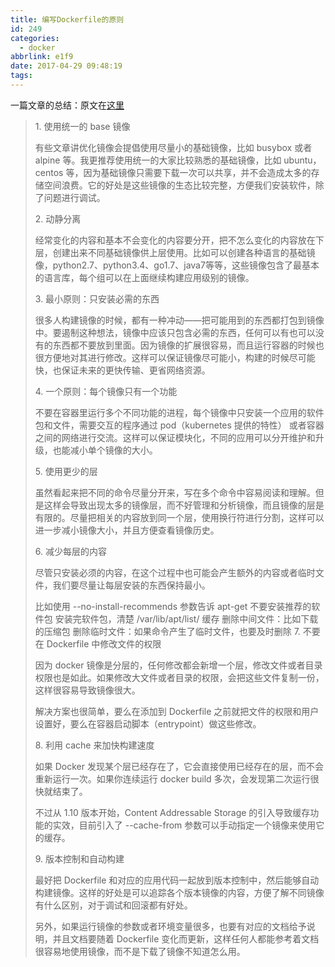```yaml
---
title: 编写Dockerfile的原则
id: 249
categories:
  - docker
abbrlink: e1f9
date: 2017-04-29 09:48:19
tags:
---
```


一篇文章的总结：原文在[这里](http://cizixs.com/2017/03/28/dockerfile-best-practice)

> 1\. 使用统一的 base 镜像
> 
> 有些文章讲优化镜像会提倡使用尽量小的基础镜像，比如 busybox 或者 alpine 等。我更推荐使用统一的大家比较熟悉的基础镜像，比如 ubuntu，centos 等，因为基础镜像只需要下载一次可以共享，并不会造成太多的存储空间浪费。它的好处是这些镜像的生态比较完整，方便我们安装软件，除了问题进行调试。
> 
> 2\. 动静分离
> 
> 经常变化的内容和基本不会变化的内容要分开，把不怎么变化的内容放在下层，创建出来不同基础镜像供上层使用。比如可以创建各种语言的基础镜像，python2.7、python3.4、go1.7、java7等等，这些镜像包含了最基本的语言库，每个组可以在上面继续构建应用级别的镜像。
> 
> 3\. 最小原则：只安装必需的东西
> 
> 很多人构建镜像的时候，都有一种冲动——把可能用到的东西都打包到镜像中。要遏制这种想法，镜像中应该只包含必需的东西，任何可以有也可以没有的东西都不要放到里面。因为镜像的扩展很容易，而且运行容器的时候也很方便地对其进行修改。这样可以保证镜像尽可能小，构建的时候尽可能快，也保证未来的更快传输、更省网络资源。
> 
> 4\. 一个原则：每个镜像只有一个功能
> 
> 不要在容器里运行多个不同功能的进程，每个镜像中只安装一个应用的软件包和文件，需要交互的程序通过 pod（kubernetes 提供的特性） 或者容器之间的网络进行交流。这样可以保证模块化，不同的应用可以分开维护和升级，也能减小单个镜像的大小。
> 
> 5\. 使用更少的层
> 
> 虽然看起来把不同的命令尽量分开来，写在多个命令中容易阅读和理解。但是这样会导致出现太多的镜像层，而不好管理和分析镜像，而且镜像的层是有限的。尽量把相关的内容放到同一个层，使用换行符进行分割，这样可以进一步减小镜像大小，并且方便查看镜像历史。
> 
> 6\. 减少每层的内容
> 
> 尽管只安装必须的内容，在这个过程中也可能会产生额外的内容或者临时文件，我们要尽量让每层安装的东西保持最小。
> 
> 比如使用 --no-install-recommends 参数告诉 apt-get 不要安装推荐的软件包
> 安装完软件包，清楚 /var/lib/apt/list/ 缓存
> 删除中间文件：比如下载的压缩包
> 删除临时文件：如果命令产生了临时文件，也要及时删除
> 7\. 不要在 Dockerfile 中修改文件的权限
> 
> 因为 docker 镜像是分层的，任何修改都会新增一个层，修改文件或者目录权限也是如此。如果修改大文件或者目录的权限，会把这些文件复制一份，这样很容易导致镜像很大。
> 
> 解决方案也很简单，要么在添加到 Dockerfile 之前就把文件的权限和用户设置好，要么在容器启动脚本（entrypoint）做这些修改。
> 
> 8\. 利用 cache 来加快构建速度
> 
> 如果 Docker 发现某个层已经存在了，它会直接使用已经存在的层，而不会重新运行一次。如果你连续运行 docker build 多次，会发现第二次运行很快就结束了。
> 
> 不过从 1.10 版本开始，Content Addressable Storage 的引入导致缓存功能的实效，目前引入了 --cache-from 参数可以手动指定一个镜像来使用它的缓存。
> 
> 9\. 版本控制和自动构建
> 
> 最好把 Dockerfile 和对应的应用代码一起放到版本控制中，然后能够自动构建镜像。这样的好处是可以追踪各个版本镜像的内容，方便了解不同镜像有什么区别，对于调试和回滚都有好处。
> 
> 另外，如果运行镜像的参数或者环境变量很多，也要有对应的文档给予说明，并且文档要随着 Dockerfile 变化而更新，这样任何人都能参考着文档很容易地使用镜像，而不是下载了镜像不知道怎么用。